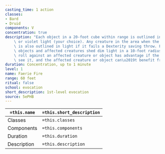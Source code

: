```yaml
---
casting_time: 1 action
classes:
- Bard
- Druid
components: V
concentration: true
description: "Each object in a 20-foot cube within range is outlined in blue, green,\
    \ or violet light (your choice). Any creature in the area when the spell is cast\
    \ is also outlined in light if it fails a Dexterity saving throw. For the duration,\
    \ objects and affected creatures shed dim light in a 10-foot radius.\nAny attack\
    \ roll against an affected creature or object has advantage if the attacker can\
    \ see it, and the affected creature or object can\u2019t benefit from being invisible."
duration: Concentration, up to 1 minute
level: 1
name: Faerie Fire
range: 60 feet
ritual: false
school: evocation
short_description: 1st-level evocation
source: 5ePHB
---
```


| `=this.name` | `=this.short_description` |
| ------------ | ------------------------- |
| Classes      | `=this.classes`           |
| Components   | `=this.components`        |
| Duration     | `=this.duration`          |
| Description  | `=this.description`       |